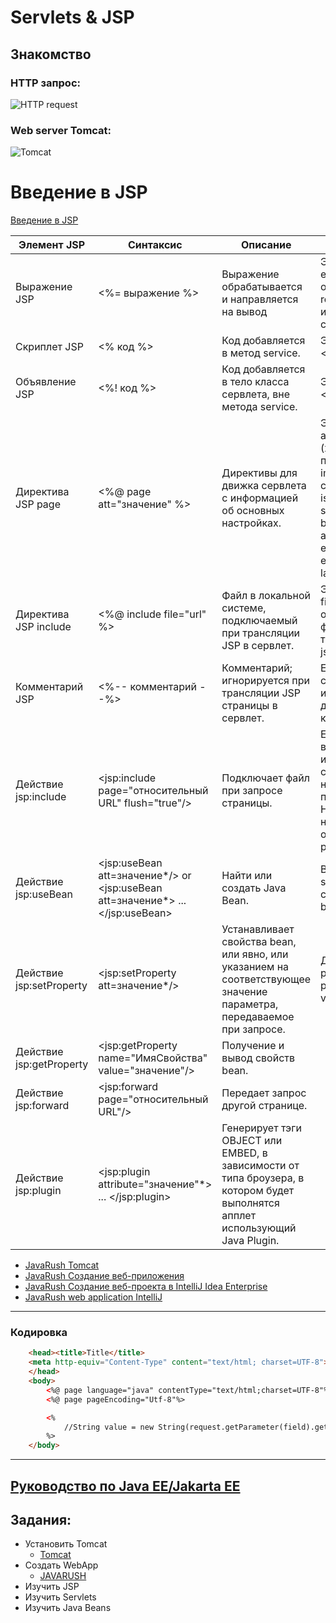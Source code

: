 # Servlets & JSP

## Знакомство
### HTTP запрос:
![HTTP request](https://javarush.ru/images/article/1aa51155-aeff-4f5b-bb23-828b81965e04/1024.webp)

### Web server Tomcat:
![Tomcat](https://javarush.ru/images/article/1774872d-ba75-49d0-8ae2-4b1de2212ece/1080.webp)

# Введение в JSP
[Введение в JSP](http://www.codenet.ru/webmast/java/jsp.php)

|Элемент JSP|	Синтаксис|	Описание|	Примечание|
|---|---|---|---|
|Выражение JSP|<%= выражение %>|Выражение обрабатывается и направляется на вывод|Эквивалент на XML: <jsp:expression> expression </jsp:expression>. Заранее определенные переменные: request, response, out, session, application, config и pageContext (также доступны в скриплетах).|
|Скриплет JSP|<% код %>|Код добавляется в метод service.|Эквивалент на XML: <jsp:scriptlet> код </jsp:scriptlet>.|
|Объявление JSP|<%! код %>|Код добавляется в тело класса сервлета, вне метода service.|Эквивалент на XML: <jsp:declaration> код </jsp:declaration>.|
|Директива JSP page|<%@ page att="значение" %>|Директивы для движка сервлета с информацией об основных настройках.|Эквивалент на XML: <jsp:directive.page att="val"\>. Допустимые атрибуты (жирным выделены значения, принимаемые по умолчанию): import="пакет.class" contentType="MIME-Type" isThreadSafe="true/false " session="true/false" buffer="размерkb/none" autoflush="true/false" extends="пакет.class" info="сообщение" errorPage="url" isErrorPage="true/false" language="java"|
|Директива JSP include|<%@ include file="url" %>|Файл в локальной системе, подключаемый при трансляции JSP в сервлет.|Эквивалент на XML: <jsp:directive.include file="url"\>. URL должен быть относительным . Для подключения файла в процессе запроса а не в ходе трансляции используйте действие jsp:include.|
|Комментарий JSP|<%-- комментарий --%>|Комментарий; игнорируется при трансляции JSP страницы в сервлет.|Если вы хотите чтобы комментарий сохранился в конечном HTML, используйте обычный синтаксис HTML для описания комментариев: <-- комментарий -->.|
|Действие jsp:include|<jsp:include page="относительный URL" flush="true"/>|Подключает файл при запросе страницы.|Если вы хотите чтобы файл подключался в процессе трансляции страницы, используйте директиву page совместно с атрибутом include. Внимание: некоторые сервера требуют чтобы подключаемые файлы были в формате HTML или JSP, в зависимости от настроек сервера (обычно данное ограничение базируется на указании расширений файлов).|
|Действие jsp:useBean|<jsp:useBean att=значение*/> or <jsp:useBean att=значение*> ... </jsp:useBean>|Найти или создать Java Bean.|Возможные атрибуты: id="имя" scope="page/request/session/application" class="пакет.class" type="пакет.class" beanName="пакет.class"|
|Действие jsp:setProperty|<jsp:setProperty att=значение*/>|Устанавливает свойства bean, или явно, или указанием на соответствующее значение параметра, передаваемое при запросе.|Допустимые атрибуты: name="имяBean" property="имяСвойства/*" param="имяПараметра" value="значение"|
|Действие jsp:getProperty|<jsp:getProperty name="ИмяСвойства" value="значение"/>|Получение и вывод свойств  bean.||
|Действие jsp:forward|<jsp:forward page="относительный URL"/>|Передает запрос другой странице.||
|Действие jsp:plugin|<jsp:plugin attribute="значение"*> ... </jsp:plugin>|Генерирует тэги  OBJECT или EMBED, в зависимости от типа броузера, в котором будет выполнятся апплет использующий  Java Plugin.||


* [JavaRush Tomcat](https://javarush.ru/groups/posts/tomcat-v-java)
* [JavaRush Создание веб-приложения](https://javarush.ru/groups/posts/328-sozdanie-prostogo-veb-prilozhenija-na-servletakh-i-jsp-chastjh-1)
* [JavaRush Создание веб-проекта в IntelliJ Idea Enterprise](https://javarush.ru/groups/posts/305-sozdanie-prosteyshego-web-proekta-v-intellij-idea-enterprise-edition-poshagovo-s-kartinkami)
* [JavaRush web application IntelliJ](https://javarush.ru/quests/lectures/questcollections.level09.lecture02)
___

### Кодировка
```HTML
	<head><title>Title</title>
	<meta http-equiv="Content-Type" content="text/html; charset=UTF-8">
	</head>
	<body>
		<%@ page language="java" contentType="text/html;charset=UTF-8"%>
		<%@ page pageEncoding="Utf-8"%>

		<%
			//String value = new String(request.getParameter(field).getBytes("ISO-8859-1"),"UTF-8").replace(' ', '_');
		%>
	</body>
```
---
[Руководство по Java EE/Jakarta EE](https://metanit.com/java/javaee/)
---
## Задания:
* Установить Tomcat
	* [Tomcat](http://tomcat.apache.org/)
* Создать WebApp
	* [JAVARUSH](https://javarush.ru/quests/lectures/questcollections.level09.lecture02)
* Изучить JSP
* Изучить Servlets
* Изучить Java Beans
